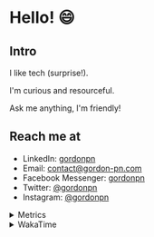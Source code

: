 # Hello! 😄

## Intro

I like tech (surprise!).

I'm curious and resourceful.

Ask me anything, I'm friendly!

## Reach me at

- LinkedIn: [gordonpn](https://www.linkedin.com/in/gordonpn/)
- Email: [contact@gordon-pn.com](mailto:contact@gordon-pn.com)
- Facebook Messenger: [gordonpn](https://www.messenger.com/t/Gordonpn)
- Twitter: [@gordonpn](https://twitter.com/Gordonpn)
- Instagram: [@gordonpn](https://www.instagram.com/gordonpn/)

<details>
  <summary>Metrics</summary>

  <img align="center" src="https://github.com/gordonpn/gordonpn/blob/master/github-metrics.svg" alt="GitHub Metrics">

</details>

<details>
  <summary>WakaTime</summary>

  <!--START_SECTION:waka-->
📊 **This Week I Spent My Time On** 

```text
💬 Programming Languages: 
Java                     7 hrs 33 mins       ████████████████████████░   95.47 % 
XML                      12 mins             █░░░░░░░░░░░░░░░░░░░░░░░░   02.66 % 
TypeScript               7 mins              ░░░░░░░░░░░░░░░░░░░░░░░░░   01.64 % 
Makefile                 0 secs              ░░░░░░░░░░░░░░░░░░░░░░░░░   00.17 % 
Brazil Dependency Config 0 secs              ░░░░░░░░░░░░░░░░░░░░░░░░░   00.03 % 

🔥 Editors: 
IntelliJ IDEA            7 hrs 55 mins       █████████████████████████   100.00 % 
```


 Last Updated on 19/06/2024 16:22:40 UTC
<!--END_SECTION:waka-->
</details>
